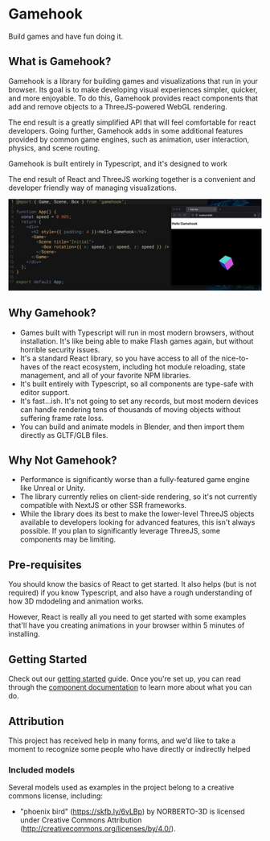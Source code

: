 # Gamehook

Build games and have fun doing it.

## What is Gamehook?

Gamehook is a library for building games and visualizations that run in your browser. Its goal is to make developing visual experiences simpler, quicker, and more enjoyable. To do this, Gamehook provides react components that add and remove objects to a ThreeJS-powered WebGL rendering.

The end result is a greatly simplified API that will feel comfortable for react developers. Going further, Gamehook adds in some additional features provided by common game engines, such as animation, user interaction, physics, and scene routing.

Gamehook is built entirely in Typescript, and it's designed to work

The end result of React and ThreeJS working together is a convenient and developer friendly way of managing visualizations.

![basic-cube-gif](./docs/assets/basicSpinningCube.gif)

## Why Gamehook?

- Games built with Typescript will run in most modern browsers, without installation. It's like being able to make Flash games again, but without horrible security issues.
- It's a standard React library, so you have access to all of the nice-to-haves of the react ecosystem, including hot module reloading, state management, and all of your favorite NPM libraries.
- It's built entirely with Typescript, so all components are type-safe with editor support.
- It's fast...ish. It's not going to set any records, but most modern devices can handle rendering tens of thousands of moving objects without suffering frame rate loss.
- You can build and animate models in Blender, and then import them directly as GLTF/GLB files.

## Why Not Gamehook?

- Performance is significantly worse than a fully-featured game engine like Unreal or Unity.
- The library currently relies on client-side rendering, so it's not currently compatible with NextJS or other SSR frameworks.
- While the library does its best to make the lower-level ThreeJS objects available to developers looking for advanced features, this isn't always possible. If you plan to significantly leverage ThreeJS, some components may be limiting.

## Pre-requisites

You should know the basics of React to get started. It also helps (but is not required) if you know Typescript, and also have a rough understanding of how 3D mdodeling and animation works.

However, React is really all you need to get started with some examples that'll have you creating animations in your browser within 5 minutes of installing.

## Getting Started

Check out our [getting started](./docs/getting_started.md) guide. Once you're set up, you can read through the [component documentation](./docs/component_documentation.md) to learn more about what you can do.

## Attribution

This project has received help in many forms, and we'd like to take a moment to recognize some people who have directly or indirectly helped

### Included models

Several models used as examples in the project belong to a creative commons license, including:

- "phoenix bird" (https://skfb.ly/6vLBp) by NORBERTO-3D is licensed under Creative Commons Attribution (http://creativecommons.org/licenses/by/4.0/).
